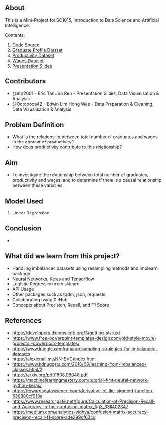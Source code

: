 ## About

This is a Mini-Project for SC1015, Introduction to Data Science and Artificial Intelligence.

Contents:

1. [Code Source](https://github.com/Octopoos42/SC1015-Project/blob/main/Mediation%20Analysis.ipynb)
2. [Graduate Profile Dataset](https://github.com/Octopoos42/SC1015-Project/blob/main/graduates.csv)
3. [Productivity Dataset](https://github.com/Octopoos42/SC1015-Project/blob/main/productivity.csv)
4. [Wages Dataset](https://github.com/Octopoos42/SC1015-Project/blob/main/wages.csv)
5. [Presentation Slides](https://www.canva.com/design/DAFgcHdScXI/B67CDNfphxhlKXa3MJvt2A/edit?utm_source=shareButton&utm_medium=email&utm_campaign=designshare)
  
## Contributors

- @etjr2001 - Eric Tan Jun Ren - Presentation Slides, Data Visualisation & Analysis
- @Octopoos42 - Edwin Lim Hong Wee - Data Preparation & Cleaning, Data Visualisation & Analysis

## Problem Definition

- What is the relationship between total number of graduates and wages in the context of productivity?
- How does productivity contribute to this relationship?

## Aim
- To investigate the relationship between total number of graduates, productivity and wages, and to determine if there is a causal relationship between these variables.

## Model Used

1. Linear Regression

## Conclusion

- 

## What did we learn from this project?

- Handling imbalanced datasets using resampling methods and imblearn package
- Neural Networks, Keras and Tensorflow
- Logistic Regression from sklearn
- API Usage
- Other packages such as tqdm, json, requests
- Collaborating using GitHub
- Concepts about Precision, Recall, and F1 Score

## References

- <https://developers.themoviedb.org/3/getting-started>
- <https://www.free-powerpoint-templates-design.com/old-style-movie-projector-powerpoint-templates/>
- <https://www.kaggle.com/rafjaa/resampling-strategies-for-imbalanced-datasets>
- <https://alexlenail.me/NN-SVG/index.html>
- <https://www.kdnuggets.com/2016/08/learning-from-imbalanced-classes.html/2>
- <https://arxiv.org/pdf/1608.06048.pdf>
- <https://machinelearningmastery.com/tutorial-first-neural-network-python-keras/>
- <https://towardsdatascience.com/derivative-of-the-sigmoid-function-536880cf918e>
- <https://www.researchgate.net/figure/Calculation-of-Precision-Recall-and-Accuracy-in-the-confusion-matrix_fig3_336402347>
- <https://medium.com/analytics-vidhya/confusion-matrix-accuracy-precision-recall-f1-score-ade299cf63cd>
